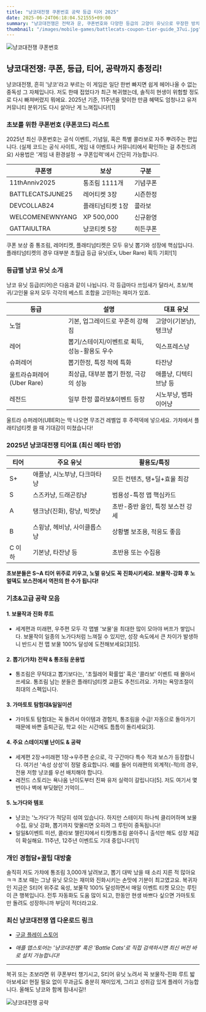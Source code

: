 ```yaml
---
title: "냥코대전쟁 쿠폰번호 공략 등급 티어 2025"
date: 2025-06-24T06:18:04.521555+09:00
summary: "냥코대전쟁은 전략과 운, 쿠폰번호와 다양한 등급의 고양이 유닛으로 무장한 방치형 디펜스 게임입니다."
thumbnail: "/images/mobile-games/battlecats-coupon-tier-guide_37ui.jpg"
---
```


![냥코대전쟁 쿠폰번호](/images/mobile-games/battlecats-coupon-tier-guide_1_pi5d.jpg)

## 냥코대전쟁: 쿠폰, 등급, 티어, 공략까지 총정리!

냥코대전쟁, 흔히 '냥코'라고 부르는 이 게임은 일단 한번 빠지면 쉽게 헤어나올 수 없는 중독성 그 자체입니다. 저도 한때 접었다가 최근 복귀했는데, 솔직히 현생이 위험할 정도로 다시 빠져버렸지 뭐에요. 2025년 기준, 11주년을 맞이한 만큼 혜택도 엄청나고 유저 커뮤니티 분위기도 다시 살아난 게 느껴집니다![1]

### **초보를 위한 쿠폰번호 (쿠폰코드) 리스트**

2025년 최신 쿠폰번호는 공식 이벤트, 기념일, 혹은 특별 콜라보로 자주 뿌려주는 편입니다. (실제 코드는 공식 사이트, 게임 내 이벤트나 커뮤니티에서 확인하는 걸 추천드려요) 사용법은 '게임 내 환경설정 → 쿠폰입력'에서 간단히 가능합니다.

| 쿠폰명           | 보상                 | 구분    |
|------------------|----------------------|---------|
| 11thAnniv2025    | 통조림 1111개        | 기념쿠폰|
| BATTLECATSJUNE25 | 레어티켓 3장         | 시즌한정|
| DEVCOLLAB24      | 플래티넘티켓 1장     | 콜라보  |
| WELCOMENEWNYANG  | XP 500,000           | 신규환영|
| GATTAIULTRA      | 냥코티켓 5장         | 히든쿠폰|

쿠폰 보상 중 통조림, 레어티켓, 플래티넘티켓은 모두 유닛 뽑기와 성장에 핵심입니다. 플래티넘티켓의 경우 대부분 초월급 등급 유닛(Ex, Uber Rare) 획득 기회![1]

### **등급별 냥코 유닛 소개**

냥코 유닛 등급(티어)은 다음과 같이 나뉩니다. 각 등급마다 쓰임새가 달라서, 초보/복귀/고인물 유저 모두 각각의 베스트 조합을 고민하는 재미가 있죠.

| 등급            | 설명                                               | 대표 유닛             |
|-----------------|---------------------------------------------------|----------------------|
| 노멀            | 기본, 업그레이드로 꾸준히 강해짐                   | 고양이(기본냥), 탱크냥|
| 레어            | 뽑기/스테이지/이벤트로 획득, 성능-활용도 우수       | 익스프레스냥         |
| 슈퍼레어        | 뽑기한정, 특정 적에 특화                             | 타잔냥               |
| 울트라슈퍼레어(Uber Rare) | 최상급, 대부분 뽑기 한정, 극강의 성능 | 애플냥, 디텍티브냥 등 |
| 레전드          | 일부 한정 콜라보&이벤트 등장                        | 시노부냥, 뱀파이어냥  |

울트라 슈퍼레어(UBER)는 딱 나오면 무조건 레벨업 후 주력덱에 넣으세요. 가챠에서 플래티넘티켓 쓸 때 기대감이 미쳤습니다!

### **2025년 냥코대전쟁 티어표 (최신 메타 반영)**

| 티어    | 주요 유닛                        | 활용도/특징                         |
|---------|---------------------------------|-------------------------------------|
| S+      | 애플냥, 시노부냥, 다크마타냥      | 모든 컨텐츠, 탱+딜+효율 최강         |
| S       | 스즈카냥, 드래곤킹냥             | 범용성-특정 맵 핵심카드              |
| A       | 탱크냥(진화), 랑냥, 빅캣냥       | 초반-중반 올인, 특정 보스전 강세      |
| B       | 스윙냥, 헤비냥, 사이클롭스냥     | 상황별 보조용, 적응도 좋음           |
| C 이하  | 기본냥, 타잔냥 등                | 초반용 또는 수집용                   |

**초보분들은 S~A 티어 위주로 키우고, 노멀 유닛도 꼭 진화시키세요. 보물작-강화 후 노멀덱도 보스전에서 역전의 한 수가 됩니다!**

### **기초&고급 공략 모음**

#### 1. **보물작과 진화 루트**
- 세계편과 미래편, 우주편 모두 각 맵별 '보물'을 최대한 많이 모아야 버프가 쌓입니다. 보물작이 일종의 노가다처럼 느껴질 수 있지만, 성장 속도에서 큰 차이가 발생하니 반드시 전 맵 보물 100% 달성에 도전해보세요[3][5].

#### 2. **뽑기(가챠) 전략 & 통조림 운용법**
- 통조림은 무턱대고 뽑기보다는, '초월레어 확률업' 혹은 '콜라보' 이벤트 때 몰아서 쓰세요. 통조림 남는 분들은 플래티넘티켓 교환도 추천드려요. 가챠는 욕망조절이 최대의 스펙입니다.

#### 3. **가마토토 탐험대&일일미션**
- 가마토토 탐험대는 꼭 돌려서 아이템과 경험치, 통조림을 수급! 자동으로 돌아가기 때문에 바쁜 출퇴근길, 학교 쉬는 시간에도 틈틈이 돌리세요[3].

#### 4. **주요 스테이지별 난이도 & 공략**
- 세계편 2장→미래편 1장→우주편 순으로, 각 구간마다 특수 적과 보스가 등장합니다. 여기선 '속성 상성'이 정말 중요합니다. 예를 들어 미래편의 외계적(-적)의 경우, 전용 저항 냥코를 우선 배치해야 합니다.
- 레전드 스토리는 욕나옴 난이도부터 진짜 유저 실력이 갈립니다[5]. 저도 여기서 몇 번이나 벽에 부딪혔던 기억이...

#### 5. **노가다와 템포**
- 냥코는 '노가다'가 적당히 섞여 있습니다. 하지만 스테이지 하나씩 클리어하며 보물 수집, 유닛 강화, 뽑기까지 맞물리면 오히려 그 루틴이 중독됩니다!
- 일일&이벤트 미션, 콜라보 챌린지에서 티켓/통조림 쏟아주니 출석만 해도 성장 체감이 확실해요. 11주년, 12주년 이벤트도 기대 중입니다![1]

### **개인 경험담+꿀팁 대방출**

솔직히 저도 가챠에 통조림 3,000개 날려보고, 뽑기 대박 났을 때 소리 지른 적 많아요ㅋㅋ 초보 때는 그냥 유닛 모으는 재미와 진화시키는 손맛에 기분이 최고였고요. 복귀자인 지금은 S티어 위주로 육성, 보물작 100% 달성하면서 매일 이벤트 티켓 모으는 루틴이 큰 행복입니다. 전투 자동화도 도움 많이 되고, 한동안 현생 바쁘다 싶으면 가마토토만 돌려도 성장하니까 부담이 적더라고요.


### **최신 냥코대전쟁 앱 다운로드 링크**

- [구글 플레이 스토어](https://play.google.com/store/apps/details?id=jp.co.ponos.battlecatskr)

- *애플 앱스토어는 '냥코대전쟁' 혹은 'Battle Cats'로 직접 검색하시면 최신 버전 바로 설치 가능합니다!*

---

복귀 또는 초보라면 위 쿠폰부터 챙기시고, S티어 유닛 노려서 꼭 보물작-진화 루트 밟아보세요! 현질 필요 없이 무과금도 충분히 재미있게, 그리고 성취감 있게 플레이 가능합니다. 올해도 냥코와 함께 힘내시길!!

![냥코대전쟁 공략](/images/mobile-games/battlecats-coupon-tier-guide_2_b283.jpg)
